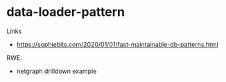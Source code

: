 # data-loader-pattern

Links
- https://sophiebits.com/2020/01/01/fast-maintainable-db-patterns.html

RWE:
- netgraph drilldown example

